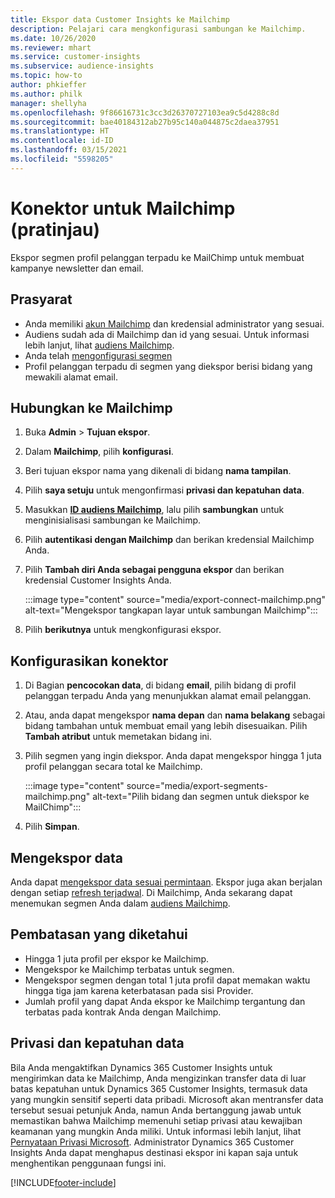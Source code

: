 ```yaml
---
title: Ekspor data Customer Insights ke Mailchimp
description: Pelajari cara mengkonfigurasi sambungan ke Mailchimp.
ms.date: 10/26/2020
ms.reviewer: mhart
ms.service: customer-insights
ms.subservice: audience-insights
ms.topic: how-to
author: phkieffer
ms.author: philk
manager: shellyha
ms.openlocfilehash: 9f86616731c3cc3d26370727103ea9c5d4288c8d
ms.sourcegitcommit: bae40184312ab27b95c140a044875c2daea37951
ms.translationtype: HT
ms.contentlocale: id-ID
ms.lasthandoff: 03/15/2021
ms.locfileid: "5598205"
---
```

# <a name="connector-for-mailchimp-preview"></a>Konektor untuk Mailchimp (pratinjau)

Ekspor segmen profil pelanggan terpadu ke MailChimp untuk membuat kampanye newsletter dan email.

## <a name="prerequisites"></a>Prasyarat

-   Anda memiliki [akun Mailchimp](https://mailchimp.com/) dan kredensial administrator yang sesuai.
-   Audiens sudah ada di Mailchimp dan id yang sesuai. Untuk informasi lebih lanjut, lihat [audiens Mailchimp](https://mailchimp.com/help/create-audience/).
-   Anda telah [mengonfigurasi segmen](segments.md)
-   Profil pelanggan terpadu di segmen yang diekspor berisi bidang yang mewakili alamat email.

## <a name="connect-to-mailchimp"></a>Hubungkan ke Mailchimp

1. Buka **Admin** > **Tujuan ekspor**.

1. Dalam **Mailchimp**, pilih **konfigurasi**.

1. Beri tujuan ekspor nama yang dikenali di bidang **nama tampilan**.

1. Pilih **saya setuju** untuk mengonfirmasi **privasi dan kepatuhan data**.

1. Masukkan **[ID audiens Mailchimp](https://mailchimp.com/help/find-audience-id/)**, lalu pilih **sambungkan** untuk menginisialisasi sambungan ke Mailchimp.

1. Pilih **autentikasi dengan Mailchimp** dan berikan kredensial Mailchimp Anda.

1. Pilih **Tambah diri Anda sebagai pengguna ekspor** dan berikan kredensial Customer Insights Anda.

   :::image type="content" source="media/export-connect-mailchimp.png" alt-text="Mengekspor tangkapan layar untuk sambungan Mailchimp":::

1. Pilih **berikutnya** untuk mengkonfigurasi ekspor.

## <a name="configure-the-connector"></a>Konfigurasikan konektor

1. Di Bagian **pencocokan data**, di bidang **email**, pilih bidang di profil pelanggan terpadu Anda yang menunjukkan alamat email pelanggan. 

1. Atau, anda dapat mengekspor **nama depan** dan **nama belakang** sebagai bidang tambahan untuk membuat email yang lebih disesuaikan. Pilih **Tambah atribut** untuk memetakan bidang ini.

1. Pilih segmen yang ingin diekspor. Anda dapat mengekspor hingga 1 juta profil pelanggan secara total ke Mailchimp.

   :::image type="content" source="media/export-segments-mailchimp.png" alt-text="Pilih bidang dan segmen untuk diekspor ke MailChimp":::

1. Pilih **Simpan**.

## <a name="export-the-data"></a>Mengekspor data

Anda dapat [mengekspor data sesuai permintaan](export-destinations.md). Ekspor juga akan berjalan dengan setiap [refresh terjadwal](system.md#schedule-tab). Di Mailchimp, Anda sekarang dapat menemukan segmen Anda dalam [audiens Mailchimp](https://mailchimp.com/help/create-audience/).

## <a name="known-limitations"></a>Pembatasan yang diketahui

- Hingga 1 juta profil per ekspor ke Mailchimp.
- Mengekspor ke Mailchimp terbatas untuk segmen.
- Mengekspor segmen dengan total 1 juta profil dapat memakan waktu hingga tiga jam karena keterbatasan pada sisi Provider. 
- Jumlah profil yang dapat Anda ekspor ke Mailchimp tergantung dan terbatas pada kontrak Anda dengan Mailchimp.

## <a name="data-privacy-and-compliance"></a>Privasi dan kepatuhan data

Bila Anda mengaktifkan Dynamics 365 Customer Insights untuk mengirimkan data ke Mailchimp, Anda mengizinkan transfer data di luar batas kepatuhan untuk Dynamics 365 Customer Insights, termasuk data yang mungkin sensitif seperti data pribadi. Microsoft akan mentransfer data tersebut sesuai petunjuk Anda, namun Anda bertanggung jawab untuk memastikan bahwa Mailchimp memenuhi setiap privasi atau kewajiban keamanan yang mungkin Anda miliki. Untuk informasi lebih lanjut, lihat [Pernyataan Privasi Microsoft](https://go.microsoft.com/fwlink/?linkid=396732).
Administrator Dynamics 365 Customer Insights Anda dapat menghapus destinasi ekspor ini kapan saja untuk menghentikan penggunaan fungsi ini.


[!INCLUDE[footer-include](../includes/footer-banner.md)]